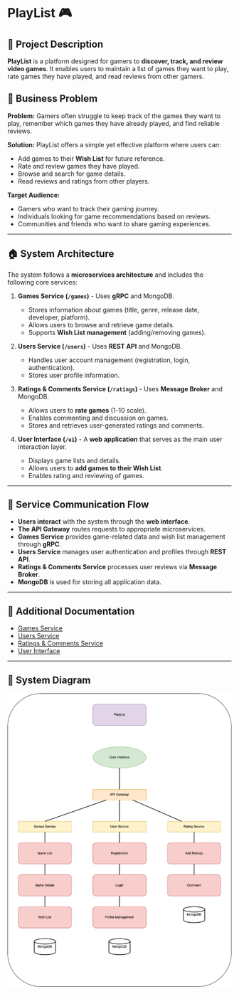 # **PlayList 🎮**

## 📌 **Project Description**

**PlayList** is a platform designed for gamers to **discover, track, and review video games**. It enables users to maintain a list of games they want to play, rate games they have played, and read reviews from other gamers.

## 🎯 **Business Problem**

**Problem:** Gamers often struggle to keep track of the games they want to play, remember which games they have already played, and find reliable reviews.

**Solution:** PlayList offers a simple yet effective platform where users can:

- Add games to their **Wish List** for future reference.
- Rate and review games they have played.
- Browse and search for game details.
- Read reviews and ratings from other players.

**Target Audience:**

- Gamers who want to track their gaming journey.
- Individuals looking for game recommendations based on reviews.
- Communities and friends who want to share gaming experiences.

---

## 🏠 **System Architecture**

The system follows a **microservices architecture** and includes the following core services:

1. **Games Service (`/games`)** - Uses **gRPC** and MongoDB.

   - Stores information about games (title, genre, release date, developer, platform).
   - Allows users to browse and retrieve game details.
   - Supports **Wish List management** (adding/removing games).

2. **Users Service (`/users`)** - Uses **REST API** and MongoDB.

   - Handles user account management (registration, login, authentication).
   - Stores user profile information.

3. **Ratings & Comments Service (`/ratings`)** - Uses **Message Broker** and MongoDB.

   - Allows users to **rate games** (1-10 scale).
   - Enables commenting and discussion on games.
   - Stores and retrieves user-generated ratings and comments.

4. **User Interface (`/ui`)** - A **web application** that serves as the main user interaction layer.
   - Displays game lists and details.
   - Allows users to **add games to their Wish List**.
   - Enables rating and reviewing of games.

---

## 🔗 **Service Communication Flow**

- **Users interact** with the system through the **web interface**.
- **The API Gateway** routes requests to appropriate microservices.
- **Games Service** provides game-related data and wish list management through **gRPC**.
- **Users Service** manages user authentication and profiles through **REST API**.
- **Ratings & Comments Service** processes user reviews via **Message Broker**.
- **MongoDB** is used for storing all application data.

---

## 📂 **Additional Documentation**

- [Games Service](GameService/README.md)
- [Users Service](UserService/README.md)
- [Ratings & Comments Service](RatingService/README.md)
- [User Interface](UserInterface/README.md)

---

## 📌 **System Diagram**

![PlayList Architecture](PlayList.png)
